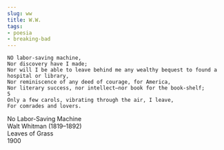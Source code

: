 ```yaml
---
slug: ww  
title: W.W. 
tags:  
- poesia  
- breaking-bad  
---
```


```
NO labor-saving machine,	 
Nor discovery have I made;	 
Nor will I be able to leave behind me any wealthy bequest to found a hospital or library,	 
Nor reminiscence of any deed of courage, for America,	 
Nor literary success, nor intellect—nor book for the book-shelf;	         5
Only a few carols, vibrating through the air, I leave,	 
For comrades and lovers.
```

No Labor-Saving Machine   
Walt Whitman (1819–1892)  
Leaves of Grass  
1900  
